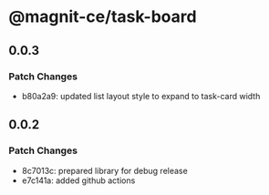 # @magnit-ce/task-board

## 0.0.3

### Patch Changes

- b80a2a9: updated list layout style to expand to task-card width

## 0.0.2

### Patch Changes

- 8c7013c: prepared library for debug release
- e7c141a: added github actions
